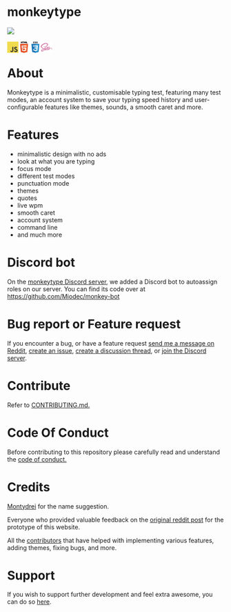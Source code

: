 # monkeytype

[![](https://github.com/Miodec/monkeytype/blob/master/static/images/mtsocial.png?raw=true)](https://monkeytype.com/)
<br />

<img align="left" alt="JavaScript" width="26px" src="https://raw.githubusercontent.com/github/explore/80688e429a7d4ef2fca1e82350fe8e3517d3494d/topics/javascript/javascript.png" />
<img align="left" alt="HTML5" width="26px" src="https://raw.githubusercontent.com/github/explore/80688e429a7d4ef2fca1e82350fe8e3517d3494d/topics/html/html.png" />
<img align="left" alt="CSS3" width="26px" src="https://raw.githubusercontent.com/github/explore/80688e429a7d4ef2fca1e82350fe8e3517d3494d/topics/css/css.png" />
<img align="left" alt="CSS3" width="26px" src="https://raw.githubusercontent.com/github/explore/80688e429a7d4ef2fca1e82350fe8e3517d3494d/topics/sass/sass.png" />
<br />

# About

Monkeytype is a minimalistic, customisable typing test, featuring many test modes, an account system to save your typing speed history and user-configurable features like themes, sounds, a smooth caret and more.

# Features

- minimalistic design with no ads
- look at what you are typing
- focus mode
- different test modes
- punctuation mode
- themes
- quotes
- live wpm
- smooth caret
- account system
- command line
- and much more

# Discord bot

On the [monkeytype Discord server](https://www.discord.gg/monkeytype), we added a Discord bot to autoassign roles on our server. You can find its code over at https://github.com/Miodec/monkey-bot

# Bug report or Feature request

If you encounter a bug, or have a feature request [send me a message on Reddit](https://reddit.com/user/miodec), [create an issue](https://github.com/Miodec/monkeytype/issues), [create a discussion thread](https://github.com/Miodec/monkeytype/discussions), or [join the Discord server](https://www.discord.gg/monkeytype).

# Contribute

Refer to [CONTRIBUTING.md.](https://github.com/Miodec/monkeytype/blob/master/CONTRIBUTING.md)

# Code Of Conduct

Before contributing to this repository please carefully read and understand the [code of conduct.](https://github.com/Miodec/monkeytype/blob/master/CODE_OF_CONDUCT.md)

# Credits

[Montydrei](https://www.reddit.com/user/montydrei) for the name suggestion.

Everyone who provided valuable feedback on the [original reddit post](https://www.reddit.com/r/MechanicalKeyboards/comments/gc6wx3/experimenting_with_a_completely_new_type_of/) for the prototype of this website.

All the [contributors](https://github.com/Miodec/monkeytype/graphs/contributors) that have helped with implementing various features, adding themes, fixing bugs, and more.

# Support

If you wish to support further development and feel extra awesome, you can do so [here](https://www.paypal.me/jackbartnik).
